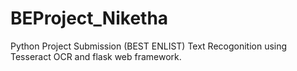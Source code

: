 # BEProject_Niketha
Python Project Submission (BEST ENLIST)
Text Recogonition using Tesseract OCR and flask web framework.
